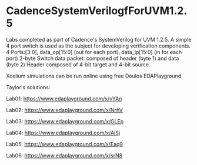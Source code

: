 # CadenceSystemVerilogfForUVM1.2.5

Labs completed as part of Cadence's SystemVerilog for UVM 1.2.5.  A simple 4 port switch is used as the subject for developing verification components.
4 Ports:[3:0], data_op[15:0] (out for each port), data_ip[15:0] (in for each port)
2-byte Switch data packet: composed of header (byte 1) and data (byte 2)
Header composed of 4-bit target and 4-bit source.

Xcelium simulations can be run online using free Doulos EDAPlayground.

Taylor's solutions:

Lab01: https://www.edaplayground.com/x/vYAn

Lab02: https://www.edaplayground.com/x/NrhV

Lab03: https://www.edaplayground.com/x/GLEp

Lab04: https://www.edaplayground.com/x/AiSj

Lab05: https://www.edaplayground.com/x/Eaq9

Lab06: https://www.edaplayground.com/x/srN8
